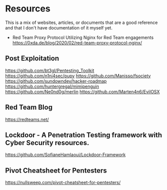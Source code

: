 # Resources

This is a mix of websites, articles, or documents that are a good reference and that I don't have documentation of it myself yet.

* Red Team Proxy Protocol
Utilizing Nginx for Red Team engagements
https://0xda.de/blog/2020/02/red-team-proxy-protocol-nginx/


## Post Exploitation

https://github.com/bt3gl/Pentesting_Toolkit
https://github.com/n1nj4sec/pupy
https://github.com/Manisso/fsociety
https://github.com/sundowndev/hacker-roadmap
https://github.com/huntergregal/mimipenguin
https://github.com/Ne0nd0g/merlin
https://github.com/Marten4n6/EvilOSX

## Red Team Blog
https://redteams.net/

## Lockdoor - A Penetration Testing framework with Cyber Security resources.

https://github.com/SofianeHamlaoui/Lockdoor-Framework

## Pivot Cheatsheet for Pentesters
https://nullsweep.com/pivot-cheatsheet-for-pentesters/